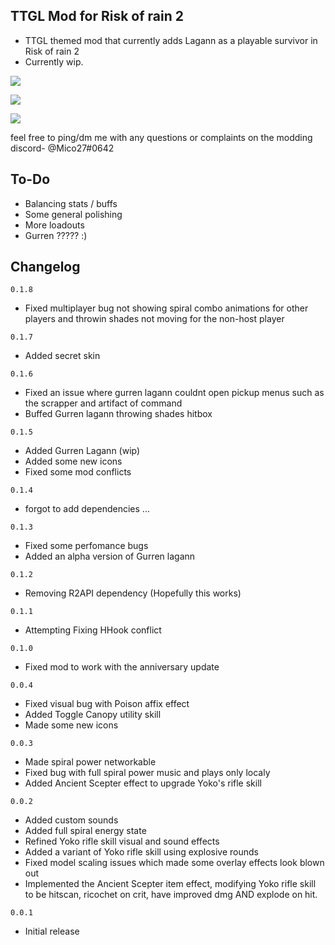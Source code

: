 ## TTGL Mod for Risk of rain 2
- TTGL themed mod that currently adds Lagann as a playable survivor in Risk of rain 2
- Currently wip.

[![](https://cdn.discordapp.com/attachments/194257452374425600/813609655145201665/Lagann1.png)]()

[![](https://cdn.discordapp.com/attachments/194257452374425600/813609659998273566/Lagann2.png)]()

[![](https://cdn.discordapp.com/attachments/194257452374425600/827050534107217950/unknown.png)]()


feel free to ping/dm me with any questions or complaints on the modding discord- @Mico27#0642

## To-Do
- Balancing stats / buffs
- Some general polishing
- More loadouts
- Gurren ????? :)

## Changelog

`0.1.8`
- Fixed multiplayer bug not showing spiral combo animations for other players and throwin shades not moving for the non-host player

`0.1.7`
- Added secret skin

`0.1.6`
- Fixed an issue where gurren lagann couldnt open pickup menus such as the scrapper and artifact of command
- Buffed Gurren lagann throwing shades hitbox

`0.1.5`
- Added Gurren Lagann (wip)
- Added some new icons
- Fixed some mod conflicts

`0.1.4`
- forgot to add dependencies ...

`0.1.3`
- Fixed some perfomance bugs
- Added an alpha version of Gurren lagann

`0.1.2`
- Removing R2API dependency (Hopefully this works)

`0.1.1`
- Attempting Fixing HHook conflict

`0.1.0`
- Fixed mod to work with the anniversary update

`0.0.4`
- Fixed visual bug with Poison affix effect
- Added Toggle Canopy utility skill
- Made some new icons

`0.0.3`
- Made spiral power networkable
- Fixed bug with full spiral power music and plays only localy
- Added Ancient Scepter effect to upgrade Yoko's rifle skill

`0.0.2`
- Added custom sounds
- Added full spiral energy state
- Refined Yoko rifle skill visual and sound effects
- Added a variant of Yoko rifle skill using explosive rounds
- Fixed model scaling issues which made some overlay effects look blown out
- Implemented the Ancient Scepter item effect, modifying Yoko rifle skill to be hitscan, ricochet on crit, have improved dmg AND explode on hit.

`0.0.1`
- Initial release
